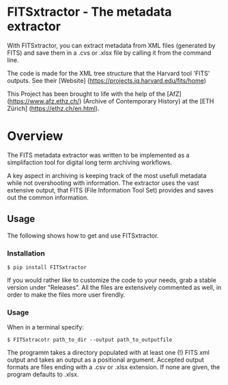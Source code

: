 # FITSxtractor - The metadata extractor

With FITSxtractor, you can extract metadata from XML files (generated by FITS) and save them in a .cvs or .xlsx file by calling it from the command line.


The code is made for the XML tree structure that the Harvard tool 'FITS' outputs. See their [Website] (https://projects.iq.harvard.edu/fits/home)

This Project has been brought to life with the help of the [AfZ] (https://www.afz.ethz.ch/) (Archive of Contemporary History) at the [ETH Zürich] (https://ethz.ch/en.html).

# Overview

The FITS metadata extractor was written to be implemented as a simplifaction tool for digital long term archiving workflows.

A key aspect in archiving is keeping track of the most usefull metadata while not overshooting with information. The extractor uses the vast extensive output, that FITS (File Information Tool Set) provides and saves out the common information.

## Usage

The following shows how to get and use FITSxtractor.

### Installation

    $ pip install FITSxtractor


If you would rather like to customize the code to your needs, grab a stable version under "Releases". All the files are extensively commented as well, in order to make the files more user firendly.

### Usage

When in a terminal specify:

    $ FITSxtracotr path_to_dir --output path_to_outputfile

The programm takes a directory populated with at least one (!) FITS xml output and takes an output as a positional argument. Accepted output formats are files ending with a .csv or .xlsx extension. If none are given, the program defaults to .xlsx. 